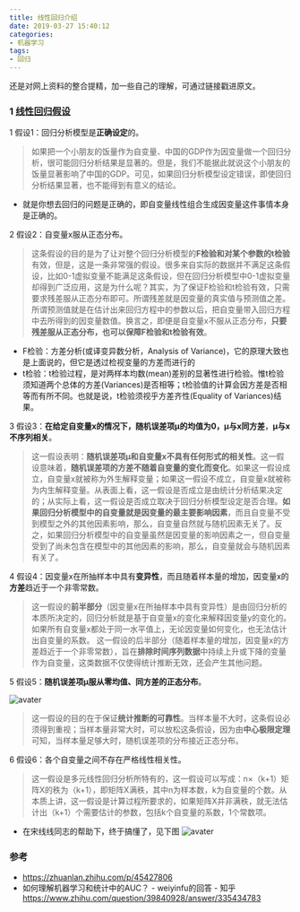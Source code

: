 ```yaml
---
title: 线性回归介绍
date: 2019-03-27 15:40:12
categories: 
- 机器学习
tags:
- 回归
---
```

还是对网上资料的整合提精，加一些自己的理解，可通过链接戳进原文。
<!--more-->

### 1 [线性回归假设](https://zhuanlan.zhihu.com/p/45427806)

1 假设1：回归分析模型是**正确设定**的。
    
> 如果把一个小朋友的饭量作为自变量、中国的GDP作为因变量做一个回归分析，很可能回归分析结果是显著的。但是，我们不能据此就说这个小朋友的饭量显著影响了中国的GDP。可见，如果回归分析模型设定错误，即使回归分析结果显著，也不能得到有意义的结论。

- 就是你想去回归的问题是正确的，即自变量线性组合生成因变量这件事情本身是正确的。

2 假设2：自变量x服从正态分布。

> 这条假设的目的是为了让对整个回归分析模型的**F检验和对某个参数的t检验**有效，但是，这是一条非常强的假设。很多来自实际的数据并不满足这条假设，比如0-1虚拟变量不能满足这条假设，但在回归分析模型中0-1虚拟变量却得到广泛应用，这是为什么呢？其实，为了保证F检验和t检验有效，只需要求残差服从正态分布即可。所谓残差就是因变量的真实值与预测值之差。所谓预测值就是在估计出来回归方程中的参数以后，把自变量带入回归方程中去所得到的因变量数值。换言之，即便是自变量x不服从正态分布，**只要残差服从正态分布，也可以保障F检验和t检验有效**。

- F检验：方差分析(或译变异数分析，Analysis of  Variance)，它的原理大致也是上面说的，但它是透过检视变量的方差而进行的
- t检验：t检验过程，是对两样本均数(mean)差别的显著性进行检验。惟t检验须知道两个总体的方差(Variances)是否相等；t检验值的计算会因方差是否相等而有所不同。也就是说，t检验须视乎方差齐性(Equality of Variances)结果。

3 假设3：**在给定自变量x的情况下，随机误差项μ的均值为0，μ与x同方差**，**μ与x不序列相关**。

> 这一假设表明：**随机误差项μ和自变量x不具有任何形式的相关性**。这一假设意味着，**随机误差项的方差不随着自变量的变化而变化**。如果这一假设成立，自变量x就被称为外生解释变量；如果这一假设不成立，自变量x就被称为内生解释变量。从表面上看，这一假设是否成立是由统计分析结果决定的；从实际上看，这一假设是否成立取决于回归分析模型设定是否合理。**如果回归分析模型中的自变量就是因变量的最主要影响因素**，而且自变量不受到模型之外的其他因素影响，那么，自变量自然就与随机因素无关了。反之，如果回归分析模型中的自变量虽然是因变量的影响因素之一，但自变量受到了尚未包含在模型中的其他因素的影响，那么，自变量就会与随机因素有关了。

4 假设4：因变量x在所抽样本中具有**变异性**，而且随着样本量的增加，因变量x的**方差**趋近于一个非零常数。

> 这一假设的**前半部分**（因变量x在所抽样本中具有变异性）是由回归分析的本质所决定的，回归分析就是基于自变量x的变化来解释因变量y的变化的。如果所有自变量x都处于同一水平值上，无论因变量如何变化，也无法估计出自变量的系数。
> 这一假设的后半部分（随着样本量的增加，因变量x的方差趋近于一个非零常数），旨在**排除时间序列数据**中持续上升或下降的变量作为自变量，这类数据不仅使得统计推断无效，还会产生其他问题。

5 假设5：**随机误差项μ服从零均值、同方差的正态分布**。

![avater](1.png)

> 这一假设的目的在于保证**统计推断的可靠性**。当样本量不大时，这条假设必须得到重视；当样本量非常大时，可以放松这条假设，因为由**中心极限定理**可知，当样本量足够大时，随机误差项的分布接近正态分布。

6 假设6：各个自变量之间不存在严格线性相关性。
> 这一假设是多元线性回归分析所特有的，这一假设可以写成：n×（k+1）矩阵X的秩为（k+1），即矩阵X满秩，其中n为样本数，k为自变量的个数。从本质上讲，这一假设是计算过程所要求的，如果矩阵X并非满秩，就无法估计出（k+1）个需要估计的参数，包括k个自变量的系数，1个常数项。

- 在宋线线同志的帮助下，终于搞懂了，见下图
![avater](2.jpg)


### 参考
- https://zhuanlan.zhihu.com/p/45427806
- 如何理解机器学习和统计中的AUC？ - weiyinfu的回答 - 知乎
https://www.zhihu.com/question/39840928/answer/335434783
